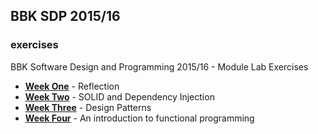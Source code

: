 ## BBK SDP 2015/16
### exercises
BBK Software Design and Programming 2015/16 - Module Lab Exercises 

+ [**Week One**][1] - Reflection  
+ [**Week Two**][2] - SOLID and Dependency Injection  
+ [**Week Three**][3] - Design Patterns  
+ [**Week Four**][4] - An introduction to functional programming  


[1]: https://github.com/f-bartholomews/SDP/tree/master/exercises/week_01
[2]: https://github.com/f-bartholomews/SDP/tree/master/exercises/week_02
[3]: https://github.com/f-bartholomews/SDP/tree/master/exercises/week_03
[4]: https://github.com/f-bartholomews/SDP/tree/master/exercises/week_04



